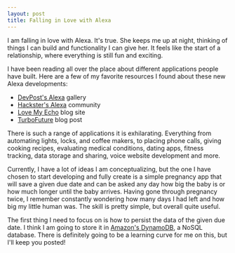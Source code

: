 ```yaml
---
layout: post
title: Falling in Love with Alexa
---
```


I am falling in love with Alexa. It's true. She keeps me up at night, thinking of things I can build and functionality I can give her. It feels like the start of a relationship, where everything is still fun and exciting.

I have been reading all over the place about different applications people have built. Here are a few of my favorite resources I found about these new Alexa developments:

* [DevPost's Alexa](http://devpost.com/software/built-with/amazon-alexa?page=4) gallery
* [Hackster's Alexa](https://www.hackster.io/amazon-alexa) community
* [Love My Echo](http://lovemyecho.com/love-my-echo-skills/) blog site
* [TurboFuture](https://turbofuture.com/consumer-electronics/The-20-Best-Amazon-Echo-Skills-in-the-Alexa-App) blog post

There is such a range of applications it is exhilarating. Everything from automating lights, locks, and coffee makers, to placing phone calls, giving cooking recipes, evaluating medical conditions, dating apps, fitness tracking, data storage and sharing, voice website development and more.

Currently, I have a lot of ideas I am conceptualizing, but the one I have chosen to start developing and fully create is a simple pregnancy app that will save a given due date and can be asked any day how big the baby is or how much longer until the baby arrives. Having gone through pregnancy twice, I remember constantly wondering how many days I had left and how big my little human was. The skill is pretty simple, but overall quite useful.

The first thing I need to focus on is how to persist the data of the given due date. I think I am going to store it in [Amazon's DynamoDB](https://aws.amazon.com/dynamodb/), a NoSQL database. There is definitely going to be a learning curve for me on this, but I'll keep you posted!
